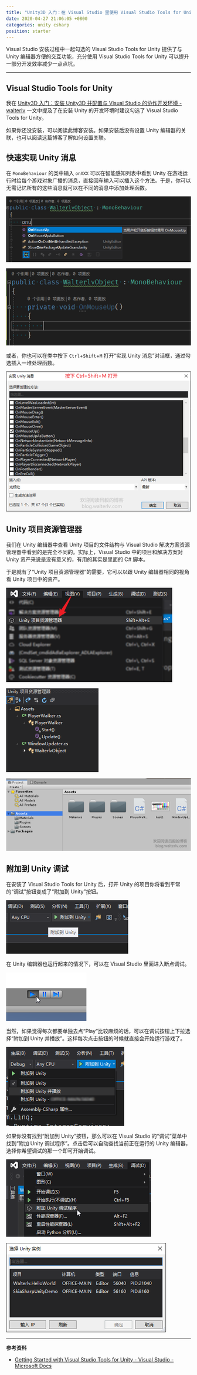 ```yaml
---
title: "Unity3D 入门：在 Visual Studio 里使用 Visual Studio Tools for Unity 全套工具"
date: 2020-04-27 21:06:05 +0800
categories: unity csharp
position: starter
---
```


Visual Studio 安装过程中一起勾选的 Visual Studio Tools for Unity 提供了与 Unity 编辑器方便的交互功能，充分使用 Visual Studio Tools for Unity 可以提升一部分开发效率减少一点点坑。

---

<div id="toc"></div>

## Visual Studio Tools for Unity

我在 [Unity3D 入门：安装 Unity3D 并配置与 Visual Studio 的协作开发环境 - walterlv](/post/unity-starter-install-and-integrated-with-visual-studio.html) 一文中提及了在安装 Unity 的开发环境时建议勾选了 Visual Studio Tools for Unity。

如果你还没安装，可以阅读此博客安装。如果安装后没有设置 Unity 编辑器的关联，也可以阅读这篇博客了解如何设置关联。

## 快速实现 Unity 消息

在 `MonoBehaviour` 的类中输入 `onXXX` 可以在智能感知列表中看到 Unity 在游戏运行时给每个游戏对象广播的消息，直接回车输入可以插入这个方法。于是，你可以无需记忆所有的这些消息就可以在不同的消息中添加处理函数。

![onXXX](/static/posts/2020-04-27-19-12-32.png)

![插入的处理函数](/static/posts/2020-04-27-19-16-18.png)

或者，你也可以在类中按下 `Ctrl`+`Shift`+`M` 打开“实现 Unity 消息”对话框，通过勾选插入一堆处理函数。

![实现 Unity 消息](/static/posts/2020-04-27-19-19-06.png)

## Unity 项目资源管理器

我们在 Unity 编辑器中查看 Unity 项目的文件结构与 Visual Studio 解决方案资源管理器中看到的是完全不同的。实际上，Visual Studio 中的项目和解决方案对 Unity 资产来说是没有意义的，有用的其实是里面的 C# 脚本。

于是就有了“Unity 项目资源管理器”的需要，它可以以跟 Unity 编辑器相同的视角看 Unity 项目中的资产。

![打开 Unity 项目资源管理器](/static/posts/2020-04-27-19-24-55.png)

![在 Unity 项目资源管理器中查看](/static/posts/2020-04-27-19-29-05.png)

![在 Unity 编辑器中查看](/static/posts/2020-04-27-19-28-25.png)

## 附加到 Unity 调试

在安装了 Visual Studio Tools for Unity 后，打开 Unity 的项目你将看到平常的“调试”按钮变成了“附加到 Unity”按钮。

![附加到 Unity](/static/posts/2020-04-26-11-35-57.png)

在 Unity 编辑器也运行起来的情况下，可以在 Visual Studio 里面进入断点调试。

![需要运行 Unity](/static/posts/2020-04-26-11-40-20.png)

当然，如果觉得每次都要单独去点“Play”比较麻烦的话，可以在调试按钮上下拉选择“附加到 Unity 并播放”。这样每次点击按钮的时候就直接会开始运行游戏了。

![附加到 Unity 并播放](/static/posts/2020-04-27-19-32-28.png)

如果你没有找到“附加到 Unity”按钮，那么可以在 Visual Studio 的“调试”菜单中找到“附加 Unity 调试程序”。点击后可以自动查找当前正在运行的 Unity 编辑器，选择你希望调试的那一个即可开始调试。

![附加 Unity 调试程序](/static/posts/2020-04-26-11-42-15.png)

![选择 Unity 实例](/static/posts/2020-04-27-19-33-54.png)

---

**参考资料**

- [Getting Started with Visual Studio Tools for Unity - Visual Studio - Microsoft Docs](https://docs.microsoft.com/en-us/visualstudio/cross-platform/getting-started-with-visual-studio-tools-for-unity?view=vs-2019)
